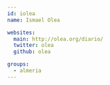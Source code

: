 ```yaml
---
id: iolea
name: Ismael Olea

websites:
  main: http://olea.org/diario/
  twitter: olea
  github: olea

groups:
  - almeria
---
```

